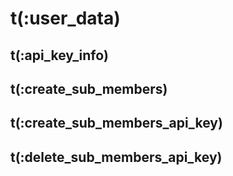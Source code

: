 # t(:user_data)

## t(:api_key_info)
## t(:create_sub_members)
## t(:create_sub_members_api_key)
## t(:delete_sub_members_api_key)
